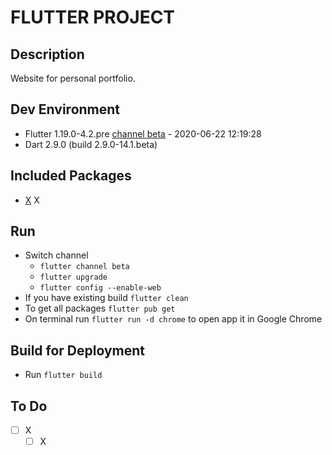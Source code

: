 # FLUTTER PROJECT

## Description

Website for personal portfolio.

## Dev Environment

* Flutter 1.19.0-4.2.pre [channel beta](https://github.com/flutter/flutter.git) - 2020-06-22 12:19:28
* Dart 2.9.0 (build 2.9.0-14.1.beta)

## Included Packages

- [X]() X

## Run

* Switch channel
  * `flutter channel beta`
  * `flutter upgrade`
  * `flutter config --enable-web`
* If you have existing build `flutter clean`
* To get all packages `flutter pub get`
* On terminal run `flutter run -d chrome` to open app it in Google Chrome

## Build for Deployment

* Run `flutter build`

## To Do

- [ ] X
  - [ ] X
